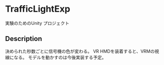 # TrafficLightExp
実験のためのUnity プロジェクト

## Description
決められた秒数ごとに信号機の色が変わる。
VR HMDを装着すると、VRMの視線になる。
モデルを動かすのは今後実装する予定。
